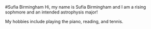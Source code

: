 #Sufia Birmingham
Hi, my name is Sufia Birmingham and I am a rising sophmore and an intended astrophysis major!

My hobbies include playing the piano, reading, and tennis. 
